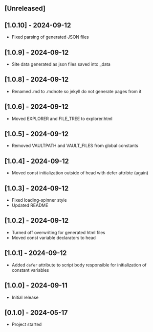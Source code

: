 ## [Unreleased]

## [1.0.10] - 2024-09-12
- Fixed parsing of generated JSON files

## [1.0.9] - 2024-09-12
- Site data generated as json files saved into _data

## [1.0.8] - 2024-09-12
- Renamed .md to .mdnote so jekyll do not generate pages from it

## [1.0.6] - 2024-09-12
- Moved EXPLORER and FILE_TREE to explorer.html

## [1.0.5] - 2024-09-12
- Removed VAULTPATH and VAULT_FILES from global constants

## [1.0.4] - 2024-09-12
- Moved const initialization outside of head with defer attribte (again)

## [1.0.3] - 2024-09-12
- Fixed loading-spinner style
- Updated README

## [1.0.2] - 2024-09-12
- Turned off overwriting for generated html files
- Moved const variable declarators to head

## [1.0.1] - 2024-09-12
- Added `defer` attribute to script body responsible for initialization of constant variables


## [1.0.0] - 2024-09-11
- Initial release


## [0.1.0] - 2024-05-17
- Project started
